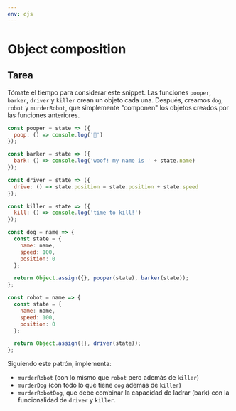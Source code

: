 ```yaml
---
env: cjs
---
```


# Object composition

## Tarea

Tómate el tiempo para considerar este snippet. Las funciones `pooper`, `barker`,
`driver` y `killer` crean un objeto cada una. Después, creamos `dog`, `robot` y
`murderRobot`, que simplemente "componen" los objetos creados por las funciones
anteriores.

```js
const pooper = state => ({
  poop: () => console.log('💩')
});

const barker = state => ({
  bark: () => console.log('woof! my name is ' + state.name)
});

const driver = state => ({
  drive: () => state.position = state.position + state.speed
});

const killer = state => ({
  kill: () => console.log('time to kill!')
});

const dog = name => {
  const state = {
    name: name,
    speed: 100,
    position: 0
  };

  return Object.assign({}, pooper(state), barker(state));
};

const robot = name => {
  const state = {
    name: name,
    speed: 100,
    position: 0
  };

  return Object.assign({}, driver(state));
};
```

Siguiendo este patrón, implementa:

* `murderRobot` (con lo mismo que `robot` pero además de `killer`)
* `murderDog` (con todo lo que tiene `dog` además de `killer`)
* `murderRobotDog`, que debe combinar la capacidad de ladrar (bark) con la
  funcionalidad de `driver` y `killer`.
